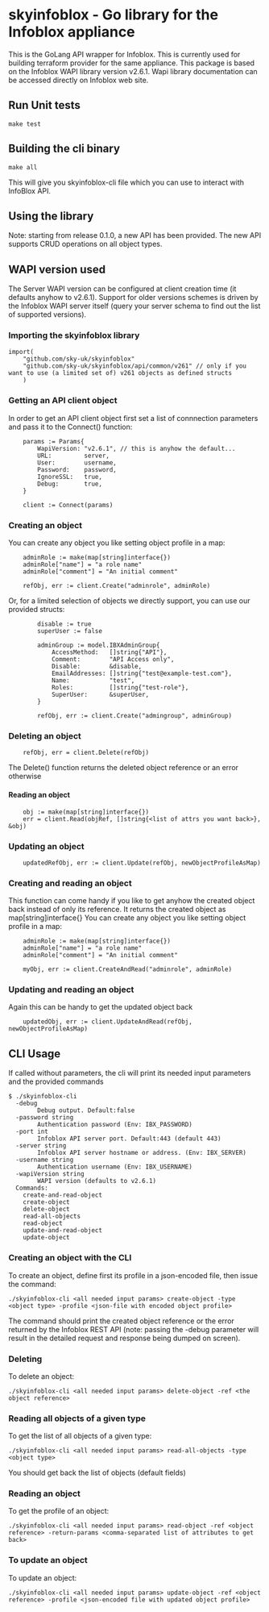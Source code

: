 # skyinfoblox - Go library for the Infoblox appliance

This is the GoLang API wrapper for Infoblox. This is currently used for building terraform provider for the same appliance.
This package is based on the Infoblox WAPI library version v2.6.1.
Wapi library documentation can be accessed directly on Infoblox web site.


## Run Unit tests
```
make test

```

## Building the cli binary
```
make all

```

This will give you skyinfoblox-cli file which you can use to interact with InfoBlox API.

## Using the library
Note: starting from release 0.1.0, a new API has been provided. The new API supports CRUD operations on all object types.

## WAPI version used
The Server WAPI version can be configured at client creation time (it defaults anyhow to v2.6.1). Support for older versions schemes is driven by the Infoblox WAPI server itself (query your server schema to find out the list of supported versions).

### Importing the skyinfoblox library

```
import(
    "github.com/sky-uk/skyinfoblox"
    "github.com/sky-uk/skyinfoblox/api/common/v261" // only if you want to use (a limited set of) v261 objects as defined structs
    )
```

### Getting an API client object
In order to get an API client object first set a list of connnection parameters and pass it to the Connect() function:

```
	params := Params{
		WapiVersion: "v2.6.1", // this is anyhow the default...
		URL:         server,
		User:        username,
		Password:    password,
		IgnoreSSL:   true,
		Debug:       true,
	}

    client := Connect(params)

```

### Creating an object
You can create any object you like setting object profile in a map:

```
	adminRole := make(map[string]interface{})
	adminRole["name"] = "a role name"
	adminRole["comment"] = "An initial comment"

	refObj, err := client.Create("adminrole", adminRole)
```

Or, for a limited selection of objects we directly support, you can use our provided structs:

```
		disable := true
		superUser := false

		adminGroup := model.IBXAdminGroup{
			AccessMethod:   []string{"API"},
			Comment:        "API Access only",
			Disable:        &disable,
			EmailAddresses: []string{"test@example-test.com"},
			Name:           "test",
			Roles:          []string{"test-role"},
			SuperUser:      &superUser,
		}

        refObj, err := client.Create("admingroup", adminGroup)

```

### Deleting an object

```
    refObj, err = client.Delete(refObj)
```

The Delete() function returns the deleted object reference or an error otherwise

#### Reading an object

```
    obj := make(map[string]interface{})
    err = client.Read(objRef, []string{<list of attrs you want back>}, &obj)
```

### Updating an object

```
    updatedRefObj, err := client.Update(refObj, newObjectProfileAsMap)
```

### Creating and reading an object
This function can come handy if you like to get anyhow the created
object back instead of only its reference.
It returns the created object as map[string]interface{}
You can create any object you like setting object profile in a map:

```
	adminRole := make(map[string]interface{})
	adminRole["name"] = "a role name"
	adminRole["comment"] = "An initial comment"

	myObj, err := client.CreateAndRead("adminrole", adminRole)
```

### Updating and reading an object
Again this can be handy to get the updated object back

```
    updatedObj, err := client.UpdateAndRead(refObj, newObjectProfileAsMap)
```


## CLI Usage
If called without parameters, the cli will print its needed input parameters and the 
provided commands

```
$ ./skyinfoblox-cli
  -debug
    	Debug output. Default:false
  -password string
    	Authentication password (Env: IBX_PASSWORD)
  -port int
    	Infoblox API server port. Default:443 (default 443)
  -server string
    	Infoblox API server hostname or address. (Env: IBX_SERVER)
  -username string
    	Authentication username (Env: IBX_USERNAME)
  -wapiVersion string
    	WAPI version (defaults to v2.6.1) 
  Commands:
    create-and-read-object
    create-object
    delete-object
    read-all-objects
    read-object
    update-and-read-object
    update-object

```

### Creating an object with the CLI

To create an object, define first its profile in a json-encoded file, then issue the command:

```
./skyinfoblox-cli <all needed input params> create-object -type <object type> -profile <json-file with encoded object profile>
```
The command should print the created object reference or the error returned by the Infoblox REST API (note: passing the -debug parameter will result in the detailed request and response being dumped on screen).

### Deleting 
To delete an object:

```
./skyinfoblox-cli <all needed input params> delete-object -ref <the object reference>
```

### Reading all objects of a given type
To get the list of all objects of a given type:

```
./skyinfoblox-cli <all needed input params> read-all-objects -type <object type>
```

You should get back the list of objects (default fields)

### Reading an object
To get the profile of an object:

```
./skyinfoblox-cli <all needed input params> read-object -ref <object reference> -return-params <comma-separated list of attributes to get back>
```

### To update an object
To update an object:

```
./skyinfoblox-cli <all needed input params> update-object -ref <object reference> -profile <json-encoded file with updated object profile>
```
